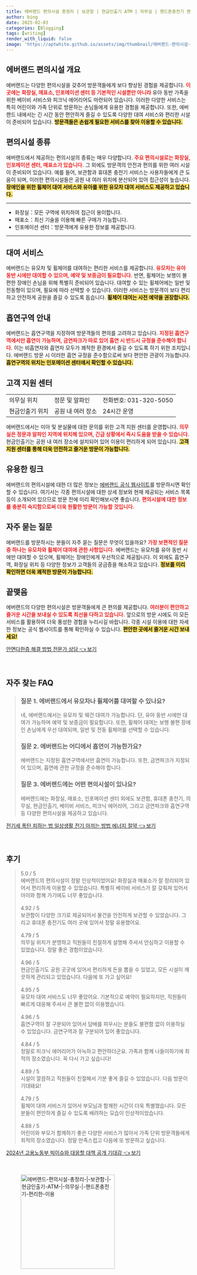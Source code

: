 ```yaml
---
title: 에버랜드 편의시설 총정리 | 보관함 | 현금인출기 ATM | 의무실 | 핸드폰충전기 편리한 이용
author: bing
date: 2025-02-03
categories: [Blogging]
tags: [writing]
render_with_liquid: false
image: 'https://aptwhite.github.io/assets/img/thumbnail/에버랜드-편의시설-총정리-|-보관함-|-현금인출기-ATM-|-의무실-|-핸드폰충전기-편리한-이용.webp'
---
```



<h2 id='에버랜드_편의시설_개요'>에버랜드 편의시설 개요</h2>

<p>에버랜드는 다양한 편의시설을 갖추어 방문객들에게 보다 향상된 경험을 제공합니다. <b><span style="color: #ee2323;">이곳에는 화장실, 매표소, 인포메이션 센터 등 기본적인 시설뿐만 아니라</span></b> 유아 동반 가족을 위한 베이비 서비스와 피크닉 에어리어도 마련되어 있습니다. 이러한 다양한 서비스는 특히 어린이와 가족 단위로 방문하는 손님들에게 유용한 경험을 제공합니다. 또한, 에버랜드 내에서는 긴 시간 동안 편안하게 즐길 수 있도록 다양한 대여 서비스와 편리한 시설이 준비되어 있습니다. <b><span style="background-color: #ffe066;">방문객들은 손쉽게 필요한 서비스를 찾아 이용할 수 있습니다.</span></b></p>

<h2 id='편의시설_종류'>편의시설 종류</h2>

<p>에버랜드에서 제공하는 편의시설의 종류는 매우 다양합니다. <b><span style="color: #ee2323;">주요 편의시설로는 화장실, 인포메이션 센터, 매표소가 있습니다.</span></b> 그 외에도 방문객의 안전과 편의를 위한 여러 시설이 준비되어 있습니다. 예를 들어, 보관함과 휴대폰 충전기 서비스는 사용자들에게 큰 도움이 되며, 이러한 편의시설들은 공원 내 여러 위치에 분산되어 있어 접근성이 높습니다. <b><span style="background-color: #ffe066;">장애인을 위한 휠체어 대여 서비스와 유아를 위한 유모차 대여 서비스도 제공하고 있습니다.</span></b></p>

<hr />

<ul>
    <li>화장실：모든 구역에 위치하여 접근이 용이합니다.</li>
    <li>매표소：최신 기술을 이용해 빠른 구매가 가능합니다.</li>
    <li>인포메이션 센터：방문객에게 유용한 정보를 제공합니다.</li>
</ul>

<hr />

<h2 id='대여_서비스'>대여 서비스</h2>

<p>에버랜드는 유모차 및 휠체어를 대여하는 편리한 서비스를 제공합니다. <b><span style="color: #ee2323;">유모차는 유아 동반 시에만 대여할 수 있으며, 예약 및 보증금이 필요합니다.</span></b> 반면, 휠체어는 보행이 불편한 장애인 손님을 위해 특별히 준비되어 있습니다. 대여할 수 있는 휠체어에는 일반 및 전동형이 있으며, 필요에 따라 선택할 수 있습니다. 이러한 서비스는 방문객이 보다 편리하고 안전하게 공원을 즐길 수 있도록 돕습니다. <b><span style="background-color: #ffe066;">휠체어 대여는 사전 예약을 권장합니다.</span></b></p>

<h2 id='흡연구역_안내'>흡연구역 안내</h2>

<p>에버랜드는 흡연구역을 지정하여 방문객들의 편의를 고려하고 있습니다. <b><span style="color: #ee2323;">지정된 흡연구역에서만 흡연이 가능하며, 금연파크가 따로 있어 흡연 시 반드시 규정을 준수해야 합니다.</span></b> 이는 비흡연자와 흡연자 모두가 쾌적한 환경에서 즐길 수 있도록 하기 위한 조치입니다. 에버랜드 방문 시 이러한 흡연 규정을 준수함으로써 보다 편안한 관광이 가능합니다. <b><span style="background-color: #ffe066;">흡연구역의 위치는 인포메이션 센터에서 확인할 수 있습니다.</span></b></p>

<h2 id='고객_지원_센터'>고객 지원 센터</h2>

<table>
    <tr>
        <td>의무실 위치</td>
        <td>정문 및 알파인</td>
        <td>전화번호: 031-320-5050</td>
    </tr>
    <tr>
        <td>현금인출기 위치</td>
        <td>공원 내 여러 장소</td>
        <td>24시간 운영</td>
    </tr>
</table>

<p>에버랜드에서는 미아 및 분실물에 대한 문의를 위한 고객 지원 센터를 운영합니다. <b><span style="color: #ee2323;">의무실은 정문과 알파인 지역에 위치해 있으며, 긴급 상황에서 즉시 도움을 받을 수 있습니다.</span></b> 현금인출기는 공원 내 여러 장소에 설치되어 있어 이용이 편리하게 되어 있습니다. <b><span style="background-color: #ffe066;">고객 지원 센터를 통해 더욱 안전하고 즐거운 방문이 가능합니다.</span></b></p>

<h2 id='유용한_링크'>유용한 링크</h2>

<p>에버랜드의 편의시설에 대한 더 많은 정보는 <a href="https://www.everland.com" target="_blank">에버랜드 공식 웹사이트</a>를 방문하시면 확인할 수 있습니다. 여기서는 각종 편의시설에 대한 상세 정보와 현재 제공되는 서비스 목록 등이 소개되어 있으므로 방문 전에 미리 확인해보시면 좋습니다. <b><span style="color: #ee2323;">편의시설에 대한 정보를 충분히 숙지함으로써 더욱 원활한 방문이 가능할 것입니다.</span></b></p>

<h2 id='자주_묻는_질문'>자주 묻는 질문</h2>

<p>에버랜드를 방문하시는 분들이 자주 묻는 질문은 무엇이 있을까요? <b><span style="color: #ee2323;">가장 보편적인 질문 중 하나는 유모차와 휠체어 대여에 관한 사항입니다.</span></b> 에버랜드는 유모차를 유아 동반 시에만 대여할 수 있으며, 휠체어는 장애인에게 우선적으로 제공됩니다. 이 외에도 흡연구역, 화장실 위치 등 다양한 정보가 고객들의 궁금증을 해소하고 있습니다. <b><span style="background-color: #ffe066;">정보를 미리 확인하면 더욱 쾌적한 방문이 가능합니다.</span></b></p>

<h2 id='끝맺음'>끝맺음</h2>

<p>에버랜드의 다양한 편의시설은 방문객들에게 큰 편의를 제공합니다. <b><span style="color: #ee2323;">여러분이 편안하고 즐거운 시간을 보내실 수 있도록 최선을 다하고 있습니다.</span></b> 앞으로의 방문 시에도 이 모든 서비스를 활용하여 더욱 풍성한 경험을 누리시길 바랍니다. 각종 시설 이용에 대한 자세한 정보는 공식 웹사이트를 통해 확인하실 수 있습니다. <b><span style="background-color: #ffe066;">편안한 곳에서 즐거운 시간 보내세요!</span></b></p>


<p><a class="click-button" title="안면다한증 해결 방법 전문가 상담" href="https://aptwhite.github.io/posts/%EC%95%88%EB%A9%B4%EB%8B%A4%ED%95%9C%EC%A6%9D-%ED%95%B4%EA%B2%B0-%EB%B0%A9%EB%B2%95-%EC%A0%84%EB%AC%B8%EA%B0%80-%EC%83%81%EB%8B%B4/" rel="dofollow">안면다한증 해결 방법 전문가 상담 👈 보기</a></p><br>
<h2 id='자주_찾는_FAQ'>자주 찾는 FAQ</h2>
<div itemscope="" itemtype="https://schema.org/FAQPage"> 
<blockquote> 
<div itemscope="" itemprop="mainEntity" itemtype="https://schema.org/Question"> 
<h3 itemprop="name">질문 1. 에버랜드에서 유모차나 휠체어를 대여할 수 있나요?</h3> 
<div itemscope="" itemprop="acceptedAnswer" itemtype="https://schema.org/Answer"> 
<span itemprop="text"> 
<p>네, 에버랜드에서는 유모차 및 웨건 대여가 가능합니다. 단, 유아 동반 시에만 대여가 가능하며 예약 및 보증금이 필요합니다. 또한, 휠체어 대여는 보행 불편 장애인 손님에게 우선 대여되며, 일반 및 전동 휠체어를 선택할 수 있습니다.</p> 
</span> 
</div> 
</div> 

<div itemscope="" itemprop="mainEntity" itemtype="https://schema.org/Question"> 
<h3 itemprop="name">질문 2. 에버랜드는 어디에서 흡연이 가능한가요?</h3> 
<div itemscope="" itemprop="acceptedAnswer" itemtype="https://schema.org/Answer"> 
<span itemprop="text"> 
<p>에버랜드는 지정된 흡연구역에서만 흡연이 가능합니다. 또한, 금연파크가 지정되어 있으며, 흡연에 관한 규정을 준수해야 합니다.</p> 
</span> 
</div> 
</div> 

<div itemscope="" itemprop="mainEntity" itemtype="https://schema.org/Question"> 
<h3 itemprop="name">질문 3. 에버랜드에는 어떤 편의시설이 있나요?</h3> 
<div itemscope="" itemprop="acceptedAnswer" itemtype="https://schema.org/Answer"> 
<span itemprop="text"> 
<p>에버랜드에는 화장실, 매표소, 인포메이션 센터 외에도 보관함, 휴대폰 충전기, 의무실, 현금인출기, 베이비 서비스, 피크닉 에어리어, 그리고 금연파크와 흡연구역 등 다양한 편의시설을 제공하고 있습니다.</p> 
</span> 
</div> 
</div> 

</blockquote> 
</div>
<p><a class="click-button" title="전기세 폭탄 피하는 법 일상생활 전기 아끼는 방법 에너지 절약" href="https://aptwhite.github.io/posts/%EC%A0%84%EA%B8%B0%EC%84%B8-%ED%8F%AD%ED%83%84-%ED%94%BC%ED%95%98%EB%8A%94-%EB%B2%95-%EC%9D%BC%EC%83%81%EC%83%9D%ED%99%9C-%EC%A0%84%EA%B8%B0-%EC%95%84%EB%81%BC%EB%8A%94-%EB%B0%A9%EB%B2%95-%EC%97%90%EB%84%88%EC%A7%80-%EC%A0%88%EC%95%BD/" rel="dofollow">전기세 폭탄 피하는 법 일상생활 전기 아끼는 방법 에너지 절약 👈 보기</a></p><br>
<h2 id='후기'>후기</h2>
<div itemscope itemtype="https://schema.org/Product">
  <blockquote>
  <div itemprop="review" itemscope itemtype="https://schema.org/Review">
      <div itemprop="reviewRating" itemscope itemtype="https://schema.org/Rating"> <span itemprop="ratingValue">5.0</span> / <span itemprop="bestRating">5</span> </div>
      <span itemprop="reviewBody">에버랜드의 편의시설이 정말 인상적이었어요! 화장실과 매표소가 잘 정리되어 있어서 편리하게 이용할 수 있었습니다. 특별히 베이비 서비스가 잘 갖춰져 있어서 아이와 함께 가기에도 너무 좋았습니다.</span>
  </div>
  <br>
  <div itemprop="review" itemscope itemtype="https://schema.org/Review">
      <div itemprop="reviewRating" itemscope itemtype="https://schema.org/Rating"> <span itemprop="ratingValue">4.92</span> / <span itemprop="bestRating">5</span> </div>
      <span itemprop="reviewBody">보관함이 다양한 크기로 제공되어서 물건을 안전하게 보관할 수 있었습니다. 그리고 휴대폰 충전기도 여러 곳에 있어서 정말 유용했어요.</span>
  </div>
  <br>
  <div itemprop="review" itemscope itemtype="https://schema.org/Review">
      <div itemprop="reviewRating" itemscope itemtype="https://schema.org/Rating"> <span itemprop="ratingValue">4.79</span> / <span itemprop="bestRating">5</span> </div>
      <span itemprop="reviewBody">의무실 위치가 분명하고 직원들이 친절하게 설명해 주셔서 안심하고 이용할 수 있었습니다. 정말 좋은 경험이었습니다.</span>
  </div>
  <br>
  <div itemprop="review" itemscope itemtype="https://schema.org/Review">
      <div itemprop="reviewRating" itemscope itemtype="https://schema.org/Rating"> <span itemprop="ratingValue">4.96</span> / <span itemprop="bestRating">5</span> </div>
      <span itemprop="reviewBody">현금인출기도 공원 곳곳에 있어서 편리하게 돈을 뽑을 수 있었고, 모든 시설이 깨끗하게 관리되고 있었습니다. 다음에 또 가고 싶어요!</span>
  </div>
  <br>
  <div itemprop="review" itemscope itemtype="https://schema.org/Review">
      <div itemprop="reviewRating" itemscope itemtype="https://schema.org/Rating"> <span itemprop="ratingValue">4.95</span> / <span itemprop="bestRating">5</span> </div>
      <span itemprop="reviewBody">유모차 대여 서비스도 너무 좋았어요. 기본적으로 예약이 필요하지만, 직원들이 빠르게 대응해 주셔서 큰 불편 없이 이용했습니다.</span>
  </div>
  <br>
  <div itemprop="review" itemscope itemtype="https://schema.org/Review">
      <div itemprop="reviewRating" itemscope itemtype="https://schema.org/Rating"> <span itemprop="ratingValue">4.96</span> / <span itemprop="bestRating">5</span> </div>
      <span itemprop="reviewBody">흡연구역이 잘 구분되어 있어서 담배를 피우시는 분들도 불편함 없이 이용하실 수 있었습니다. 금연구역과 잘 구분되어 있어 좋았습니다.</span>
  </div>
  <br>
  <div itemprop="review" itemscope itemtype="https://schema.org/Review">
      <div itemprop="reviewRating" itemscope itemtype="https://schema.org/Rating"> <span itemprop="ratingValue">4.84</span> / <span itemprop="bestRating">5</span> </div>
      <span itemprop="reviewBody">정말로 피크닉 에어리어가 아늑하고 편안하더군요. 가족과 함께 나들이하기에 최적의 장소였습니다. 꼭 다시 가고 싶습니다!</span>
  </div>
  <br>
  <div itemprop="review" itemscope itemtype="https://schema.org/Review">
      <div itemprop="reviewRating" itemscope itemtype="https://schema.org/Rating"> <span itemprop="ratingValue">4.89</span> / <span itemprop="bestRating">5</span> </div>
      <span itemprop="reviewBody">시설이 깔끔하고 직원들이 친절해서 기분 좋게 즐길 수 있었습니다. 다음 방문이 기대돼요!</span>
  </div>
  <br>
  <div itemprop="review" itemscope itemtype="https://schema.org/Review">
      <div itemprop="reviewRating" itemscope itemtype="https://schema.org/Rating"> <span itemprop="ratingValue">4.79</span> / <span itemprop="bestRating">5</span> </div>
      <span itemprop="reviewBody">휠체어 대여 서비스가 있어서 부모님과 함께한 시간이 더욱 특별했습니다. 모든 분들이 편안하게 즐길 수 있도록 배려하는 모습이 인상적이었습니다.</span>
  </div>
  <br>
  <div itemprop="review" itemscope itemtype="https://schema.org/Review">
      <div itemprop="reviewRating" itemscope itemtype="https://schema.org/Rating"> <span itemprop="ratingValue">4.88</span> / <span itemprop="bestRating">5</span> </div>
      <span itemprop="reviewBody">어린이와 부모가 함께하기 좋은 다양한 서비스가 많아서 가족 단위 방문객들에게 최적의 장소였습니다. 정말 만족스럽고 다음에 또 방문하고 싶습니다.</span>
  </div>
  </blockquote>
</div>
<p><a class="click-button" title="2024년 고용노동부 빅이슈와 대응할 대책 공개 기대감" href="https://aptwhite.github.io/posts/2024%EB%85%84-%EA%B3%A0%EC%9A%A9%EB%85%B8%EB%8F%99%EB%B6%80-%EB%B9%85%EC%9D%B4%EC%8A%88%EC%99%80-%EB%8C%80%EC%9D%91%ED%95%A0-%EB%8C%80%EC%B1%85-%EA%B3%B5%EA%B0%9C-%EA%B8%B0%EB%8C%80%EA%B0%90/" rel="dofollow">2024년 고용노동부 빅이슈와 대응할 대책 공개 기대감 👈 보기</a></p><br>
<figure class="image"><img src="https://aptwhite.github.io/assets/img/thumbnail/에버랜드-편의시설-총정리-|-보관함-|-현금인출기-ATM-|-의무실-|-핸드폰충전기-편리한-이용.webp" alt="에버랜드-편의시설-총정리-|-보관함-|-현금인출기-ATM-|-의무실-|-핸드폰충전기-편리한-이용" width="256" height="256"></figure>